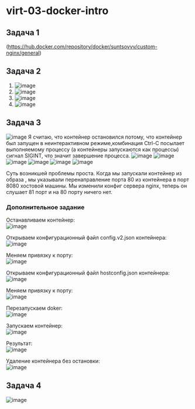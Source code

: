 # virt-03-docker-intro        
## Задача 1
(https://hub.docker.com/repository/docker/suntsovvv/custom-nginx/general)
## Задача 2
1. ![image](https://github.com/suntsovvv/virt-03-docker-intro/assets/154943765/8e9de5ff-452f-4271-b42b-d881ccd33aa0)
2. ![image](https://github.com/suntsovvv/virt-03-docker-intro/assets/154943765/cf6c6e42-c999-4f10-b1ec-94770e5c7758)
3. ![image](https://github.com/suntsovvv/virt-03-docker-intro/assets/154943765/65a9d67f-15ef-41dc-b7e1-316a5b513cf7)
4. ![image](https://github.com/suntsovvv/virt-03-docker-intro/assets/154943765/8f8db8cb-af61-40e1-9f14-f40a0dcc0b45)
## Задача 3
![image](https://github.com/suntsovvv/virt-03-docker-intro/assets/154943765/d87a2977-cb58-4ea4-98ad-451a8a56cadc)
Я считаю, что контейнер остановился потому, что контейнер был запущен в неинтерактивном режиме,комбинация Ctrl-C посылает выполняемому процессу (а контейнеры запускаются как процессы) сигнал SIGINT, что значит завершение процесса.
![image](https://github.com/suntsovvv/virt-03-docker-intro/assets/154943765/d5471d64-f2d9-4949-81fa-2de2670dd701)
![image](https://github.com/suntsovvv/virt-03-docker-intro/assets/154943765/98bb0bb1-2537-4104-b253-fd7bc0abf26e)
![image](https://github.com/suntsovvv/virt-03-docker-intro/assets/154943765/98447126-1c9c-4053-ab79-408c2b122341)
![image](https://github.com/suntsovvv/virt-03-docker-intro/assets/154943765/aa4fc5a3-4be2-471a-8ab7-ca2997036352)
![image](https://github.com/suntsovvv/virt-03-docker-intro/assets/154943765/c83b9714-a018-4b38-8de6-bfb177c8167a)
![image](https://github.com/suntsovvv/virt-03-docker-intro/assets/154943765/a79076e8-8edd-499c-9cd2-b48f0bcf1202)  

Суть возникшей проблемы проста. 
Когда мы запускали контейнер из образа , мы указывали перенаправление порта 80 из контейнера в порт 8080 хостовой машины.
Мы изменили конфиг сервера nginx, теперь он слушает 81 порт и на 80 порту ничего нет.

### Дополнительное задание
Останавливаем контейнер:  
![image](https://github.com/suntsovvv/virt-03-docker-intro/assets/154943765/405b63b8-f676-4699-968c-bda32743744a)

Открываем конфигурационный файл config.v2.json контейнера:  
![image](https://github.com/suntsovvv/virt-03-docker-intro/assets/154943765/93489b6e-ab86-4418-a3ba-d5d4ebe62813)

Меняем привязку к порту:  
![image](https://github.com/suntsovvv/virt-03-docker-intro/assets/154943765/3354f618-d04a-4ed2-af1f-484eaad443bd)

Открываем конфигурационный файл hostconfig.json контейнера:  
![image](https://github.com/suntsovvv/virt-03-docker-intro/assets/154943765/9e2ccf7c-9945-439e-b0a0-6c5387f9c585)

Меняем привязку к порту:  
![image](https://github.com/suntsovvv/virt-03-docker-intro/assets/154943765/5340f309-d799-408c-8324-010ff30d950f)

Перезапускаем doker:  
![image](https://github.com/suntsovvv/virt-03-docker-intro/assets/154943765/25a9faef-287e-4b69-990f-3603a543b04d)

Запускаем контейнер:  
![image](https://github.com/suntsovvv/virt-03-docker-intro/assets/154943765/0c70f89a-4ed2-4cd7-b060-72b7a68881aa)

Результат:  
![image](https://github.com/suntsovvv/virt-03-docker-intro/assets/154943765/10545a66-dbff-4f2c-8951-484a46cf8802)  

Удаление контейнера без остановки:  
![image](https://github.com/suntsovvv/virt-03-docker-intro/assets/154943765/eb59a700-4d33-4f33-947e-3f1a698c764b)  

## Задача 4
![image](https://github.com/suntsovvv/virt-03-docker-intro/assets/154943765/89dfc018-98ca-43ad-b7ce-eb16757737f8)



 





















